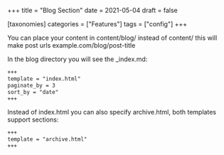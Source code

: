 +++
title = "Blog Section"
date = 2021-05-04
draft = false

[taxonomies]
categories = ["Features"]
tags = ["config"]
+++

You can place your content in content/blog/ instead of content/ this will make post urls example.com/blog/post-title
<!-- more -->
In the blog directory you will see the _index.md:

```md
+++
template = "index.html"
paginate_by = 3
sort_by = "date"
+++
```

Instead of index.html you can also specify archive.html, both templates support sections:

```md
+++
template = "archive.html"
+++
```
